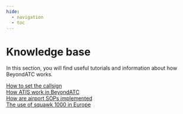```yaml
---
hide:
  - navigation
  - toc
---
```


# Knowledge base

In this section, you will find useful tutorials and information about how BeyondATC works.

[How to set the callsign](callsign.md)  
[How ATIS work in BeyondATC](atis.md)  
[How are airport SOPs implemented](airport-sop.md)  
[The use of squawk 1000 in Europe](squawk-1000.md)  